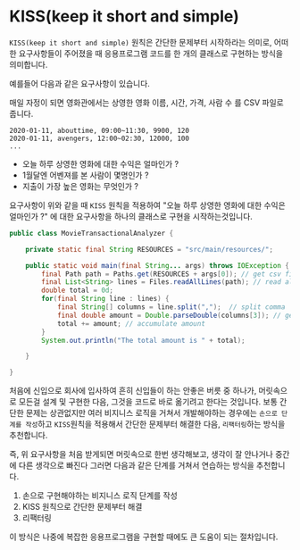 # KISS(keep it short and simple)

`KISS(keep it short and simple)` 원칙은 간단한 문제부터 시작하라는 의미로, 어떠한 요구사항들이 주어졌을 때 응용프로그램 코드를 한 개의 클래스로 구현하는 방식을
의미합니다.

예를들어 다음과 같은 요구사항이 있습니다.

매일 자정이 되면 영화관에서는 상영한 영화 이름, 시간, 가격, 사람 수 를 CSV 파일로 줍니다.

```
2020-01-11, abouttime, 09:00~11:30, 9900, 120
2020-01-11, avengers, 12:00~02:30, 12000, 100 
...
```

- 오늘 하루 상영한 영화에 대한 수익은 얼마인가 ?
- 1월달엔 어벤져를 본 사람이 몇명인가 ?
- 지출이 가장 높은 영화는 무엇인가 ?

요구사항이 위와 같을 때 `KISS` 원칙을 적용하여 "오늘 하루 상영한 영화에 대한 수익은 얼마인가 ?" 에 대한 요구사항을 하나의 클래스로 구현을 시작하는것입니다.

```java
public class MovieTransactionalAnalyzer {

    private static final String RESOURCES = "src/main/resources/";

    public static void main(final String... args) throws IOException {
        final Path path = Paths.get(RESOURCES + args[0]); // get csv file
        final List<String> lines = Files.readAllLines(path); // read all rows
        double total = 0d;
        for(final String line : lines) {
            final String[] columns = line.split(",");  // split comma
            final double amount = Double.parseDouble(columns[3]); // get amount
            total += amount; // accumulate amount
        }
        System.out.println("The total amount is " + total);

    }

}
```

처음에 신입으로 회사에 입사하여 흔히 신입들이 하는 안좋은 버릇 중 하나가, 머릿속으로 모든걸 설계 및 구현한 다음, 그것을 코드로 바로 옮기려고 한다는 것입니다.
보통 간단한 문제는 상관없지만 여러 비지니스 로직을 거쳐서 개발해야하는 경우에는 `손으로 단계를 작성`하고 `KISS`원칙을 적용해서 간단한 문제부터 해결한 다음,
`리팩터링`하는 방식을 추천합니다.

즉, 위 요구사항을 처음 받게되면 머릿속으로 한번 생각해보고, 생각이 잘 안나거나 중간에 다른 생각으로 빠진다 그러면 다음과 같은 단계를 거쳐서 연습하는 방식을 추천합니다.

1. 손으로 구현해야하는 비지니스 로직 단계를 작성
2. KISS 원칙으로 간단한 문제부터 해결
3. 리팩터링

이 방식은 나중에 복잡한 응용프로그램을 구현할 때에도 큰 도움이 되는 절차입니다.
